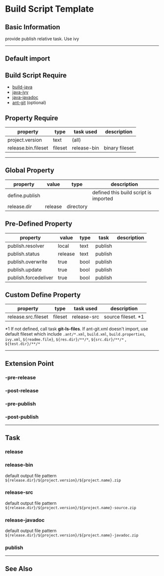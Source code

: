 Build Script Template
=====================

Basic Information
-----------------

provide publish relative task. Use ivy

-------------------------------------------------------------------------------

Default import
-------------

Build Script Require
--------------------

* [build-java](build-java.md)
* [java-ivy](java-ivy.md)
* [java-javadoc](java-javadoc.md)
* [ant-git](ant-git.md) (optional)

Property Require
----------------

property                | type      | task used     | description
--------                | ----      | ---------     | -----------
project.version         | text      | (all)         |
release.bin.fileset     | fileset   | release-bin   | binary fileset

-------------------------------------------------------------------------------

Global Property
---------------

property            | value     | type      | description
--------            | -----     | ----      | -----------
define.publish      |           |           | defined this build script is imported
release.dir         | release   | directory |


Pre-Defined Property
--------------------

property            | value     | type      | task      | description
--------            | -----     | ----      | ----      | -----------
publish.resolver    | local     | text      | publish   |
publish.status      | release   | text      | publish   |
publish.overwrite   | true      | bool      | publish   |
publish.update      | true      | bool      | publish   |
publish.forcedeliver| true      | bool      | publish   |


Custom Define Property
----------------------

property                | type      | task used     | description
--------                | ----      | ---------     | -----------
release.src.fileset     | fileset   | release-src   | source fileset. \*1

\*1 If not defined, call task __git-ls-files__. If ant-git.xml doesn't import, use default fileset which include
`.ant/*.xml`, `build.xml`, `build.properties`, `ivy.xml`, `${readme.file}`, `${res.dir}/**/*`, `${src.dir}/**/*`
 , `${test.dir}/**/*`

-------------------------------------------------------------------------------

Extension Point
---------------

### -pre-release
### -post-release
### -pre-publish
### -post-publish

-------------------------------------------------------------------------------

Task
----

### release
### release-bin

default output file pattern `${release.dir}/${project.version}/${project.name}.zip`

### release-src

default output file pattern `${release.dir}/${project.version}/${project.name}-source.zip`

### release-javadoc

default output file pattern `${release.dir}/${project.version}/${project.name}-javadoc.zip`

### publish


-------------------------------------------------------------------------------

See Also
--------


